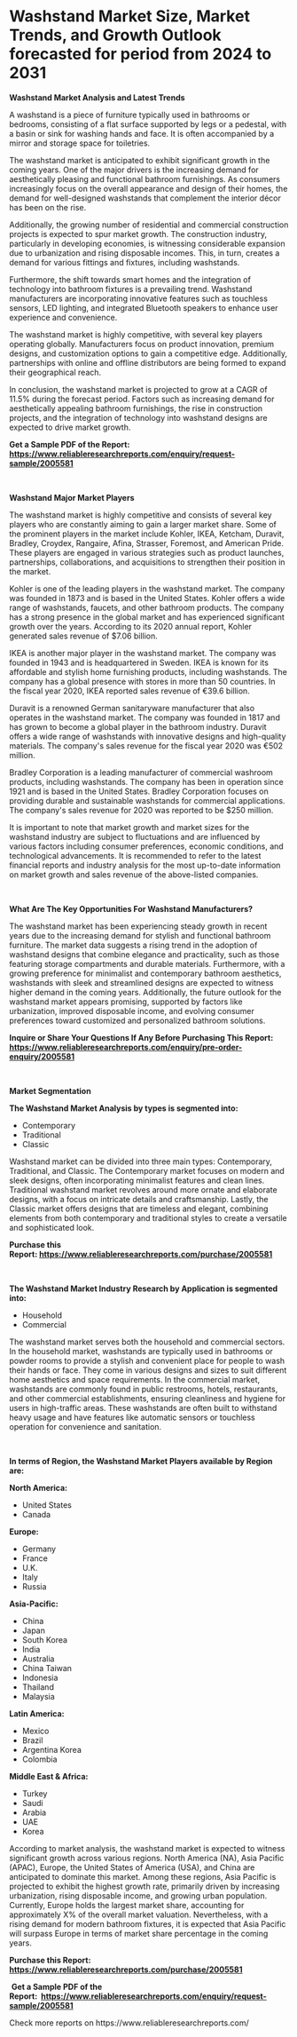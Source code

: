 <p><h1>Washstand Market Size, Market Trends, and Growth Outlook forecasted for period from 2024 to 2031</h1></p><p><strong>Washstand Market Analysis and Latest Trends</strong></p>
<p><p>A washstand is a piece of furniture typically used in bathrooms or bedrooms, consisting of a flat surface supported by legs or a pedestal, with a basin or sink for washing hands and face. It is often accompanied by a mirror and storage space for toiletries.</p><p>The washstand market is anticipated to exhibit significant growth in the coming years. One of the major drivers is the increasing demand for aesthetically pleasing and functional bathroom furnishings. As consumers increasingly focus on the overall appearance and design of their homes, the demand for well-designed washstands that complement the interior décor has been on the rise.</p><p>Additionally, the growing number of residential and commercial construction projects is expected to spur market growth. The construction industry, particularly in developing economies, is witnessing considerable expansion due to urbanization and rising disposable incomes. This, in turn, creates a demand for various fittings and fixtures, including washstands.</p><p>Furthermore, the shift towards smart homes and the integration of technology into bathroom fixtures is a prevailing trend. Washstand manufacturers are incorporating innovative features such as touchless sensors, LED lighting, and integrated Bluetooth speakers to enhance user experience and convenience.</p><p>The washstand market is highly competitive, with several key players operating globally. Manufacturers focus on product innovation, premium designs, and customization options to gain a competitive edge. Additionally, partnerships with online and offline distributors are being formed to expand their geographical reach.</p><p>In conclusion, the washstand market is projected to grow at a CAGR of 11.5% during the forecast period. Factors such as increasing demand for aesthetically appealing bathroom furnishings, the rise in construction projects, and the integration of technology into washstand designs are expected to drive market growth.</p></p>
<p><strong>Get a Sample PDF of the Report:&nbsp; <a href="https://www.reliableresearchreports.com/enquiry/request-sample/2005581">https://www.reliableresearchreports.com/enquiry/request-sample/2005581</a></strong></p>
<p>&nbsp;</p>
<p><strong>Washstand Major Market Players</strong></p>
<p><p>The washstand market is highly competitive and consists of several key players who are constantly aiming to gain a larger market share. Some of the prominent players in the market include Kohler, IKEA, Ketcham, Duravit, Bradley, Croydex, Rangaire, Afina, Strasser, Foremost, and American Pride. These players are engaged in various strategies such as product launches, partnerships, collaborations, and acquisitions to strengthen their position in the market.</p><p>Kohler is one of the leading players in the washstand market. The company was founded in 1873 and is based in the United States. Kohler offers a wide range of washstands, faucets, and other bathroom products. The company has a strong presence in the global market and has experienced significant growth over the years. According to its 2020 annual report, Kohler generated sales revenue of $7.06 billion.</p><p>IKEA is another major player in the washstand market. The company was founded in 1943 and is headquartered in Sweden. IKEA is known for its affordable and stylish home furnishing products, including washstands. The company has a global presence with stores in more than 50 countries. In the fiscal year 2020, IKEA reported sales revenue of €39.6 billion.</p><p>Duravit is a renowned German sanitaryware manufacturer that also operates in the washstand market. The company was founded in 1817 and has grown to become a global player in the bathroom industry. Duravit offers a wide range of washstands with innovative designs and high-quality materials. The company's sales revenue for the fiscal year 2020 was €502 million.</p><p>Bradley Corporation is a leading manufacturer of commercial washroom products, including washstands. The company has been in operation since 1921 and is based in the United States. Bradley Corporation focuses on providing durable and sustainable washstands for commercial applications. The company's sales revenue for 2020 was reported to be $250 million.</p><p>It is important to note that market growth and market sizes for the washstand industry are subject to fluctuations and are influenced by various factors including consumer preferences, economic conditions, and technological advancements. It is recommended to refer to the latest financial reports and industry analysis for the most up-to-date information on market growth and sales revenue of the above-listed companies.</p></p>
<p>&nbsp;</p>
<p><strong>What Are The Key Opportunities For Washstand Manufacturers?</strong></p>
<p><p>The washstand market has been experiencing steady growth in recent years due to the increasing demand for stylish and functional bathroom furniture. The market data suggests a rising trend in the adoption of washstand designs that combine elegance and practicality, such as those featuring storage compartments and durable materials. Furthermore, with a growing preference for minimalist and contemporary bathroom aesthetics, washstands with sleek and streamlined designs are expected to witness higher demand in the coming years. Additionally, the future outlook for the washstand market appears promising, supported by factors like urbanization, improved disposable income, and evolving consumer preferences toward customized and personalized bathroom solutions.</p></p>
<p><strong>Inquire or Share Your Questions If Any Before Purchasing This Report: <a href="https://www.reliableresearchreports.com/enquiry/pre-order-enquiry/2005581">https://www.reliableresearchreports.com/enquiry/pre-order-enquiry/2005581</a></strong></p>
<p>&nbsp;</p>
<p><strong>Market Segmentation</strong></p>
<p><strong>The Washstand Market Analysis by types is segmented into:</strong></p>
<p><ul><li>Contemporary</li><li>Traditional</li><li>Classic</li></ul></p>
<p><p>Washstand market can be divided into three main types: Contemporary, Traditional, and Classic. The Contemporary market focuses on modern and sleek designs, often incorporating minimalist features and clean lines. Traditional washstand market revolves around more ornate and elaborate designs, with a focus on intricate details and craftsmanship. Lastly, the Classic market offers designs that are timeless and elegant, combining elements from both contemporary and traditional styles to create a versatile and sophisticated look.</p></p>
<p><strong>Purchase this Report:&nbsp;<a href="https://www.reliableresearchreports.com/purchase/2005581">https://www.reliableresearchreports.com/purchase/2005581</a></strong></p>
<p>&nbsp;</p>
<p><strong>The Washstand Market Industry Research by Application is segmented into:</strong></p>
<p><ul><li>Household</li><li>Commercial</li></ul></p>
<p><p>The washstand market serves both the household and commercial sectors. In the household market, washstands are typically used in bathrooms or powder rooms to provide a stylish and convenient place for people to wash their hands or face. They come in various designs and sizes to suit different home aesthetics and space requirements. In the commercial market, washstands are commonly found in public restrooms, hotels, restaurants, and other commercial establishments, ensuring cleanliness and hygiene for users in high-traffic areas. These washstands are often built to withstand heavy usage and have features like automatic sensors or touchless operation for convenience and sanitation.</p></p>
<p>&nbsp;</p>
<p><strong>In terms of Region, the Washstand Market Players available by Region are:</strong></p>
<p>
    <p> <strong> North America: </strong>
        <ul>
            <li>United States</li>
            <li>Canada</li>
        </ul>
        </p> 
    <p> <strong> Europe: </strong>
        <ul>
            <li>Germany</li>
            <li>France</li>
            <li>U.K.</li>
            <li>Italy</li>
            <li>Russia</li>
        </ul>
        </p> 
    <p> <strong> Asia-Pacific: </strong>
        <ul>
            <li>China</li>
            <li>Japan</li>
            <li>South Korea</li>
            <li>India</li>
            <li>Australia</li>
            <li>China Taiwan</li>
            <li>Indonesia</li>
            <li>Thailand</li>
            <li>Malaysia</li>
        </ul>
        </p> 
    <p> <strong> Latin America: </strong>
        <ul>
            <li>Mexico</li>
            <li>Brazil</li>
            <li>Argentina Korea</li>
            <li>Colombia</li>
        </ul>
        </p> 
    <p> <strong> Middle East & Africa: </strong>
        <ul>
            <li>Turkey</li>
            <li>Saudi</li>
            <li>Arabia</li>
            <li>UAE</li>
            <li>Korea</li>
        </ul>
    </p>
    </p>
<p><p>According to market analysis, the washstand market is expected to witness significant growth across various regions. North America (NA), Asia Pacific (APAC), Europe, the United States of America (USA), and China are anticipated to dominate this market. Among these regions, Asia Pacific is projected to exhibit the highest growth rate, primarily driven by increasing urbanization, rising disposable income, and growing urban population. Currently, Europe holds the largest market share, accounting for approximately X% of the overall market valuation. Nevertheless, with a rising demand for modern bathroom fixtures, it is expected that Asia Pacific will surpass Europe in terms of market share percentage in the coming years.</p></p>
<p><strong>Purchase this Report: <a href="https://www.reliableresearchreports.com/purchase/2005581">https://www.reliableresearchreports.com/purchase/2005581</a></strong></p>
<p>&nbsp;<strong>Get a Sample PDF of the Report:&nbsp;&nbsp;<a href="https://www.reliableresearchreports.com/enquiry/request-sample/2005581">https://www.reliableresearchreports.com/enquiry/request-sample/2005581</a></strong></p>
<p><strong></strong></p>
<p>Check more reports on https://www.reliableresearchreports.com/</p>